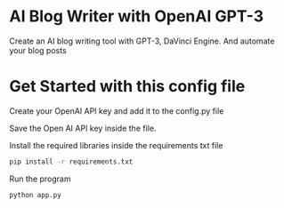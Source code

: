 # AI Blog Writer with OpenAI GPT-3
Create an AI blog writing tool with GPT-3, DaVinci Engine. And automate your blog posts 

# Get Started with this config file
Create your OpenAI API key and add it to the config.py file

Save the Open AI API key inside the file.


Install the required libraries inside the requirements txt file

``` sh
pip install -r requirements.txt
```

Run the program

```sh
python app.py
```

